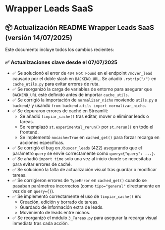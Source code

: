 # Wrapper Leads SaaS

## 📦 Actualización README Wrapper Leads SaaS (versión 14/07/2025)

Este documento incluye todos los cambios recientes:

### ✅ Actualizaciones clave desde el 07/07/2025

- ✅ Se solucionó el error de `404 Not Found` en el endpoint `/mover_lead` causado por el doble slash en `BACKEND_URL`. Se añadió `.rstrip("/")` en `cache_utils.py` para evitar errores de ruta.
- ✅ Se reorganizó la carga de variables de entorno para asegurar que `BACKEND_URL` esté definido antes de importar `cache_utils`.
- ✅ Se corrigió la importación de `normalizar_nicho` moviendo `utils.py` a `backend/` y usando `from backend.utils import normalizar_nicho`.
- ✅ Se depuraron errores de caché en Streamlit:
  - Se añadió `limpiar_cache()` tras editar, mover o eliminar leads o tareas.
  - Se reemplazó `st.experimental_rerun()` por `st.rerun()` en todo el frontend.
  - Se implementó `nocache=True` en `cached_get()` para forzar recarga en acciones específicas.
- ✅ Se corrigió el bug en `/buscar_leads` (422) asegurando que el parámetro `query` se envíe correctamente como `query={"query": ...}`.
- ✅ Se añadió `import time` solo una vez al inicio donde se necesitaba para evitar errores de caché.
- ✅ Se solucionó la falta de actualización visual tras guardar o modificar tareas.
- ✅ Se corrigieron errores de `TypeError` en `cached_get()` cuando se pasaban parámetros incorrectos (como `tipo="general"` directamente en vez de en `query={}`).
- ✅ Se implementó correctamente el uso de `limpiar_cache()` en:
  - Creación, edición y borrado de tareas.
  - Guardado de información extra de leads.
  - Movimiento de leads entre nichos.
- ✅ Se reorganizó el módulo `3_Tareas.py` para asegurar la recarga visual inmediata tras cada acción.
